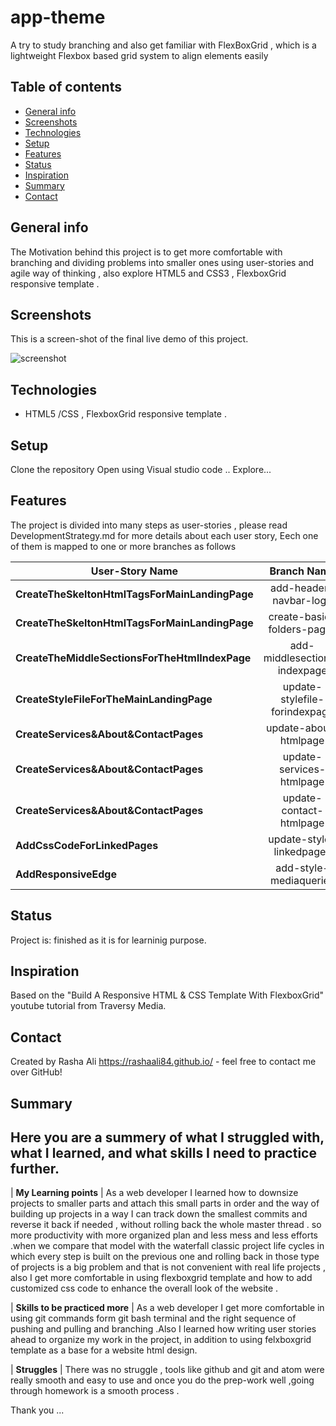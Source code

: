 # app-theme
A try to study branching and also get familiar with FlexBoxGrid ,  which is a lightweight Flexbox based grid system to align elements easily
## Table of contents
* [General info](#general-info)
* [Screenshots](#screenshots)
* [Technologies](#technologies)
* [Setup](#setup)
* [Features](#features)
* [Status](#status)
* [Inspiration](#inspiration)
* [Summary](#Summary)
* [Contact](#contact)

## General info
The Motivation behind this project is to get more comfortable with branching and dividing problems into smaller ones using user-stories and agile way of thinking , also explore HTML5 and CSS3 , FlexboxGrid responsive template .
## Screenshots
This is a screen-shot of the final live demo of this project.

![screenshot](./img/screenshot.jpg)


## Technologies
* HTML5 /CSS , FlexboxGrid responsive template .

## Setup
Clone the repository 
Open using Visual studio code ..
Explore...


## Features
The project is divided into many steps as user-stories , please read DevelopmentStrategy.md for more details about each user story,
Eech one of them is mapped to one or more branches as follows

| User-Story Name        | Branch Name        
| ------------- |:-------------:| 
|  __CreateTheSkeltonHtmlTagsForMainLandingPage__  | add-header-navbar-logo 
| __CreateTheSkeltonHtmlTagsForMainLandingPage__ | create-basic-folders-pages 
| __CreateTheMiddleSectionsForTheHtmlIndexPage__ | add-middlesections-indexpage 
|  __CreateStyleFileForTheMainLandingPage__ |  update-stylefile-forindexpage 
| __CreateServices&About&ContactPages__  | update-about-htmlpage 
| __CreateServices&About&ContactPages__  | update-services-htmlpage 
| __CreateServices&About&ContactPages__ | update-contact-htmlpage  
| __AddCssCodeForLinkedPages__ | update-style-linkedpages 
| __AddResponsiveEdge__ | add-style-mediaqueries |
  

## Status
Project is: finished as it is for learninig purpose.

## Inspiration
 Based on the "Build A Responsive HTML & CSS Template With FlexboxGrid" youtube tutorial from Traversy Media.

## Contact
Created by Rasha Ali https://rashaali84.github.io/ - feel free to contact me over GitHub!

## Summary
 ## Here you are a summery of what I struggled with, what I learned, and what skills I need to practice further.

| __My Learning points__ | As a web developer I learned how to downsize projects to smaller parts and attach this small parts in order and the way of building up projects in a way I can track down the smallest commits and reverse it back if needed , without rolling back the whole master thread . so more productivity with more organized plan and less mess and less efforts .when we compare that model with the waterfall classic project life cycles in which every step is built on the previous one and rolling back in those type of projects is a big problem and that is not convenient with real life projects , also I get more comfortable in using flexboxgrid template and how to add customized css code to enhance the overall look of the website .

| __Skills to be practiced more__ | As a web developer I get more comfortable in using git commands form git bash terminal and the right sequence of pushing and pulling and branching .Also I learned how writing user stories ahead to organize my work in the project, in addition to using felxboxgrid template as a base for a website html design.

| __Struggles__ | There was no struggle , tools like github and git and atom were really smooth and easy to use and once you do the prep-work well ,going through homework is a smooth process . 

Thank you ...

